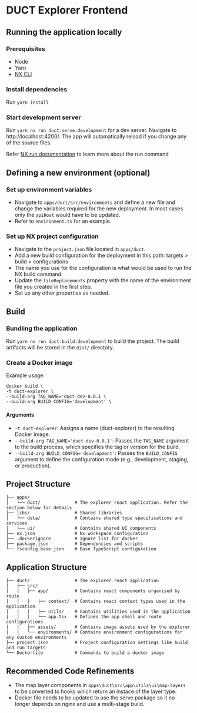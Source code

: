 # DUCT Explorer Frontend

## Running the application locally

### Prerequisites

- Node
- Yarn
- [NX CLI](https://nx.dev/latest/react/getting-started/nx-cli)

### Install dependencies

Run `yarn install`

### Start development server

Run `yarn nx run duct:serve:development` for a dev server. Navigate to http://localhost:4200/. The app will automatically reload if you change any of the source files.

Refer [NX run documentation](https://nx.dev/nx-api/nx/documents/run) to learn more about the run command


## Defining a new environment (optional)

### Set up environment variables

- Navigate to `apps/duct/src/environments` and define a new file and change the variables required for the new deployment. In most cases only the `apiHost` would have to be updated.
- Refer to `environment.ts` for an example

### Set up NX project configuration

- Navigate to the `project.json` file located in `apps/duct`.
- Add a new build configuration for the deployment in this path: targets > build > configurations
- The name you use for the configuration is what would be used to run the NX build command.
- Update the `fileReplacements` property with the name of the environment file you created in the first step.
- Set up any other properties as needed.


## Build

### Bundling the application

Run `yarn nx run duct:build:development` to build the project. The build artifacts will be stored in the `dist/` directory.

### Create a Docker image

Example usage:

```
docker build \
-t duct-explorer \
--build-arg TAG_NAME='duct-dev-0.0.1 \
--build-arg BUILD_CONFIG='development' \
```

#### Arguments

- `-t duct-explorer`: Assigns a name (duct-explorer) to the resulting Docker image.
- `--build-arg TAG_NAME='duct-dev-0.0.1'`: Passes the `TAG_NAME` argument to the build process, which specifies the tag or version for the build.
- `--build-arg BUILD_CONFIG='development'`: Passes the `BUILD_CONFIG` argument to define the configuration mode (e.g., development, staging, or production).

## Project Structure

```root
├── apps/
│   └── duct/             # The explorer react application. Refer the section below for details
├── libs/                 # Shared libraries
│   └── data/             # Contains shared type specifications and services
│   └── ui/               # Contains shared UI components
├── nx.json               # Nx workspace configuration
├── .dockerignore         # Ignore list for docker
├── package.json          # Dependencies and scripts
└── tsconfig.base.json    # Base TypeScript configuration
```

## Application Structure

```root
├── duct/                 # The explorer react application
|   ├── src/
|   |   ├── app/          # Contains react components organised by route
|   |   |   ├── context/  # Contains react context types used in the application
|   |   |   ├── utils/    # Contains utilities used in the application
|   |   |   └── app.tsx   # Defines the app shell and route configurations
|   |   ├── assets/       # Contains image assets used by the explorer
|   |   └── environments/ # Contains environment configurations for any custom environments
├── project.json          # Project configuration settings like build and run targets
└── Dockerfile            # Commands to build a docker image
```

## Recommended Code Refinements

- The map layer components in `apps\duct\src\app\utils\ui\map-layers` to be converted to hooks which return an instace of the layer type.
- Docker file needs to be updated to use the serve package so it no longer depends on nginx and use a multi-stage build.